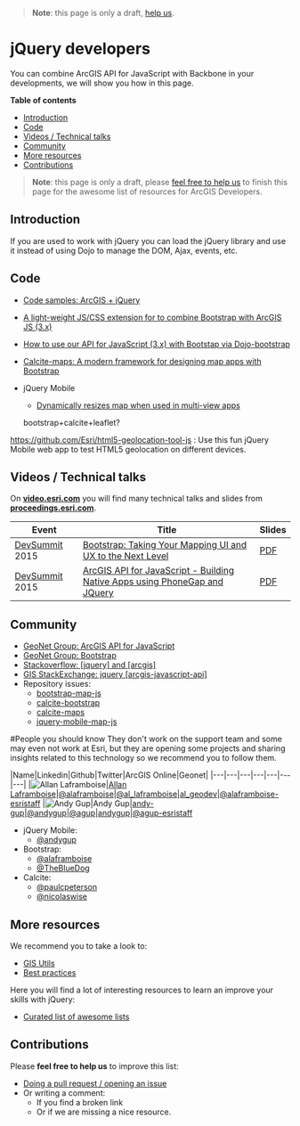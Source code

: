 > **Note**: this page is only a draft, [help us](#contributions).

# jQuery developers
You can combine ArcGIS API for JavaScript with Backbone in your developments,
we will show you how in this page.

<!-- START doctoc generated TOC please keep comment here to allow auto update -->
<!-- DON'T EDIT THIS SECTION, INSTEAD RE-RUN doctoc TO UPDATE -->
**Table of contents**

- [Introduction](#introduction)
- [Code](#code)
- [Videos / Technical talks](#videos--technical-talks)
- [Community](#community)
- [More resources](#more-resources)
- [Contributions](#contributions)

<!-- END doctoc generated TOC please keep comment here to allow auto update -->

> **Note**: this page is only a draft, please [feel free to help us](https://github.com/hhkaos/awesome-arcgis#contributions) to finish this page for the awesome list of resources for ArcGIS Developers.

## Introduction

If you are used to work with jQuery you can load the jQuery library and use it
instead of using Dojo to manage the DOM, Ajax, events, etc.

## Code
* [Code samples: ArcGIS + jQuery](https://esri-es.github.io/arcgis-web-samples/jquery/)
* [A light-weight JS/CSS extension for to combine Bootstrap with ArcGIS JS (3.x) ](https://github.com/Esri/bootstrap-map-js)
* [How to use our API for JavaScript (3.x) with Bootstap via Dojo-bootstrap](https://github.com/Esri/dojo-bootstrap-map-js)
* [Calcite-maps: A modern framework for designing map apps with Bootstrap](https://github.com/Esri/calcite-maps)
* jQuery Mobile
  * [Dynamically resizes map when used in multi-view apps](https://github.com/Esri/jquery-mobile-map-js)

   bootstrap+calcite+leaflet?

https://github.com/Esri/html5-geolocation-tool-js : Use this fun jQuery Mobile web app to test HTML5 geolocation on different devices.

## Videos / Technical talks
On [**video.esri.com**](http://video.esri.com/search/web-appbuilder) you will find many technical talks and slides from [**proceedings.esri.com**](https://www.google.es/webhp?sourceid=chrome-instant&ion=1&espv=2&ie=UTF-8#q=site%3Aproceedings.esri.com%20leaflet).

|Event|Title|Slides|
|---|---|---|
|[DevSummit](http://www.esri.com/events/devsummit) 2015|[Bootstrap: Taking Your Mapping UI and UX to the Next Level](http://video.esri.com/watch/4369/bootstrap-taking-your-mapping-ui-and-ux-to-the-next-level)|[PDF](http://proceedings.esri.com/library/userconf/devsummit15/papers/dev_int_154.pdf)|
|[DevSummit](http://www.esri.com/events/devsummit) 2015|[ArcGIS API for JavaScript - Building Native Apps using PhoneGap and JQuery](http://www.esri.com/videos/watch?videoid=4293&channelid=LegacyVideo&isLegacy=true&title=arcgis-api-for-javascript---building-native-apps-using-phonegap-and-jquery)| [PDF](http://proceedings.esri.com/library/userconf/devsummit15/papers/dev_int_170.pdf)

## Community
* [GeoNet Group: ArcGIS API for JavaScript](https://geonet.esri.com/community/developers/web-developers/arcgis-api-for-javascript)
* [GeoNet Group: Bootstrap](https://geonet.esri.com/groups/bootstrap)
* [Stackoverflow: [jquery] and [arcgis]](http://stackoverflow.com/search?q=%5Bjquery%5D+and+%5Barcgis%5D)
* [GIS StackExchange: jquery [arcgis-javascript-api] ](http://gis.stackexchange.com/search?tab=newest&q=jquery%20%5barcgis-javascript-api%5d)
* Repository issues:
  * [bootstrap-map-js](https://github.com/Esri/bootstrap-map-js/issues)
  * [calcite-bootstrap](https://github.com/Esri/calcite-bootstrap/issues)
  * [calcite-maps](https://github.com/Esri/calcite-maps/issues)
  * [jquery-mobile-map-js](https://github.com/Esri/jquery-mobile-map-js/issues)

#People you should know
They don't work on the support team and some may even not work at Esri,
but they are opening some projects and sharing insights related to this
technology so we recommend you to follow them.

|Name|Linkedin|Github|Twitter|ArcGIS Online|Geonet|
|---|---|---|---|---|---|---|
|![Allan Laframboise](https://avatars2.githubusercontent.com/u/2539681?v=3&s=50)|[Allan Laframboise](https://www.linkedin.com/in/allan-laframboise-33745b8)|[@alaframboise](https://github.com/alaframboise)|[@al_laframboise](https://twitter.com/al_laframboise?lang=en)|[al_geodev](http://www.arcgis.com/home/search.html?q=owner:al_geodev)|[@alaframboise-esristaff](https://geonet.esri.com/people/alaframboise-esristaff)
|![Andy Gup](https://avatars1.githubusercontent.com/u/510440?v=3&s=50)|Andy Gup|[andy-gup](https://www.linkedin.com/in/andy-gup-0a865a)|[@andygup](https://github.com/andygup)|[@agup](https://twitter.com/agup)|[andygup](http://www.arcgis.com/home/search.html?q=owner:andygup)|[@agup-esristaff](https://geonet.esri.com/people/agup-esristaff)

* jQuery Mobile:
  * [@andygup](https://github.com/andygup)
* Bootstrap:
  * [@alaframboise](https://github.com/alaframboise)  
  * [@TheBlueDog](https://github.com/TheBlueDog)
* Calcite:
  * [@paulcpeterson](https://github.com/paulcpeterson)
  * [@nicolaswise](https://github.com/nicolaswise)

## More resources
We recommend you to take a look to:
* [GIS Utils](../../../gis/utils/README.md)
* [Best practices](../../best-practices/README.md)

Here you will find a lot of interesting resources to learn an improve your skills
with jQuery:
* [Curated list of awesome lists](https://github.com/sindresorhus/awesome)

## Contributions
Please **feel free to help us** to improve this list:

* [Doing a pull request / opening an issue](https://github.com/hhkaos/awesome-arcgis#contributions)
* Or writing a comment:
  * If you find a broken link
  * Or if we are missing a nice resource.
